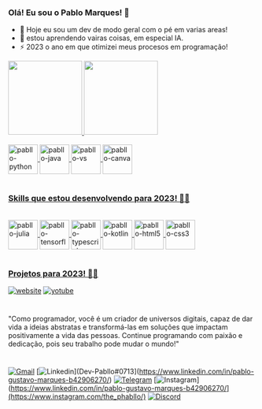 ### Olá! Eu sou o Pablo Marques! 🤚

- 🔭 Hoje eu sou um dev de modo geral com o pé em varias areas!
- 🌱 estou aprendendo vairas coisas, em especial IA.
- ⚡ 2023 o ano em que otimizei meus procesos em programação!

<div>
<a href="https://github.com/devpabllo">
<img height="150em" src="https://github-readme-stats.vercel.app/api?username=devpabllo&show_icons=true&theme=onedark&include_all_commits-true&count_private-true&locale=pt-br"/>  <img height="150em" src="https://github-readme-stats.vercel.app/api/top-langs/?username=devpabllo&layout=compact&langs_count-16&theme=onedark&locale=pt-br"/>
</div>

<div style="display: inLine_block"><br>
  <img align="center" alt="pabllo-python" height="60" width="60" src="https://cdn.jsdelivr.net/gh/devicons/devicon/icons/python/python-original.svg">
  <img align="center" alt="pabllo-java" height="60" width="60" src="https://cdn.jsdelivr.net/gh/devicons/devicon/icons/java/java-original.svg">
  <img align="center" alt="pabllo-vs" height="60" width="60" src="https://cdn.jsdelivr.net/gh/devicons/devicon/icons/vscode/vscode-original-wordmark.svg">
  <img align="center" alt="pabllo-canva" height="60" width="60" src="https://cdn.jsdelivr.net/gh/devicons/devicon/icons/canva/canva-original.svg">
</div>

#

### Skills que estou desenvolvendo para 2023! 👨‍💻

<div style="display: inLine_block"><br>
  <img align="center" alt="pabllo-julia" height="60" width="60" src="https://cdn.jsdelivr.net/gh/devicons/devicon/icons/julia/julia-original.svg">
  <img align="center" alt="pabllo-tensorflow" height="60" width="60" src="https://cdn.jsdelivr.net/gh/devicons/devicon/icons/tensorflow/tensorflow-original.svg">
  <img align="center" alt="pabllo-typescript" height="60" width="60" src="https://cdn.jsdelivr.net/gh/devicons/devicon/icons/typescript/typescript-plain.svg">
  <img align="center" alt="pabllo-kotlin" height="60" width="60" src="https://cdn.jsdelivr.net/gh/devicons/devicon/icons/kotlin/kotlin-original.svg">
  <img align="center" alt="pabllo-html5" height="60" width="60" src="https://cdn.jsdelivr.net/gh/devicons/devicon/icons/html5/html5-plain.svg">
  <img align="center" alt="pabllo-css3" height="60" width="60" src="https://cdn.jsdelivr.net/gh/devicons/devicon/icons/css3/css3-plain.svg">
</div>

#

### Projetos para 2023! 👨‍💻
[![website]()]()
[![yotube](https://img.shields.io/badge/YouTube-FF0000?style=for-the-badge&logo=youtube&logoColor=white)](https://www.youtube.com/@Unflamestudios)

#
  
"Como programador, você é um criador de universos digitais, capaz de dar vida a ideias abstratas e transformá-las em soluções que impactam positivamente a vida das pessoas. Continue programando com paixão e dedicação, pois seu trabalho pode mudar o mundo!"

#
  
[![Gmail](https://img.shields.io/badge/Gmail-D14836?style=for-the-badge&logo=gmail&logoColor=white)](pablodevmarques@gmail.com)
[![Linkedin](https://img.shields.io/badge/LinkedIn-0077B5?style=for-the-badge&logo=linkedin&logoColor=white)](Dev-Pabllo#0713](https://www.linkedin.com/in/pablo-gustavo-marques-b42906270/)
[![Telegram](https://img.shields.io/badge/Telegram-2CA5E0?style=for-the-badge&logo=telegram&logoColor=white)](@darkdevv)
[![Instagram](https://img.shields.io/badge/Instagram-E4405F?style=for-the-badge&logo=instagram&logoColor=white)](https://www.linkedin.com/in/pablo-gustavo-marques-b42906270/](https://www.instagram.com/the_phabllo/)
[![Discord](https://img.shields.io/badge/Discord-7289DA?style=for-the-badge&logo=discord&logoColor=white)](discord.com/Dev-Pabllo#0713)

